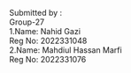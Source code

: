 Submitted by : <br>
Group-27 <br>
1.Name: Nahid Gazi <br>
Reg No: 2022331048 <br>
2.Name: Mahdiul Hassan Marfi <br>
Reg No: 2022331076
